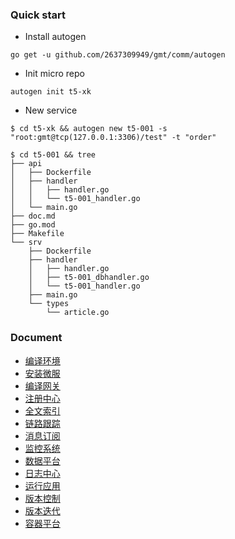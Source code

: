 ### Quick start

- Install autogen
```shell
go get -u github.com/2637309949/gmt/comm/autogen
```

- Init micro repo
```shell
autogen init t5-xk
```

- New service
```shell
$ cd t5-xk && autogen new t5-001 -s "root:gmt@tcp(127.0.0.1:3306)/test" -t "order"
```

```shell
$ cd t5-001 && tree
├── api
│   ├── Dockerfile
│   ├── handler
│   │   ├── handler.go
│   │   └── t5-001_handler.go
│   └── main.go
├── doc.md
├── go.mod
├── Makefile
└── srv
    ├── Dockerfile
    ├── handler
    │   ├── handler.go
    │   ├── t5-001_dbhandler.go
    │   └── t5-001_handler.go
    ├── main.go
    └── types
        └── article.go
```

### Document
- [编译环境](./docs/编译环境.md)
- [安装微服](./docs/安装微服.md)
- [编译网关](./docs/编译网关.md)
- [注册中心](./docs/注册中心.md)
- [全文索引](./docs/全文索引.md)
- [链路跟踪](./docs/链路跟踪.md)
- [消息订阅](./docs/消息订阅.md)
- [监控系统](./docs/监控系统.md)
- [数据平台](./docs/数据平台.md)
- [日志中心](./docs/日志中心.md)
- [运行应用](./docs/运行应用.md)
- [版本控制](./docs/版本控制.md)
- [版本迭代](./docs/版本迭代.md)
- [容器平台](./docs/容器平台.md)